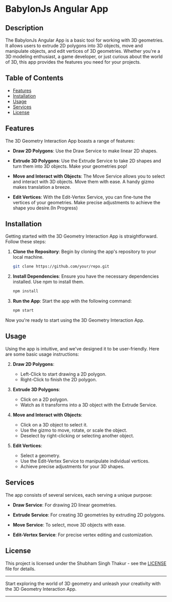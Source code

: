 # BabylonJs Angular App

## Description

The BabylonJs Angular App is a basic tool for working with 3D geometries. It allows users to extrude 2D polygons into 3D objects, move and manipulate objects, and edit vertices of 3D geometries. Whether you're a 3D modeling enthusiast, a game developer, or just curious about the world of 3D, this app provides the features you need for your projects.

## Table of Contents

- [Features](#features)
- [Installation](#installation)
- [Usage](#usage)
- [Services](#services)
- [License](#license)

## Features

The 3D Geometry Interaction App boasts a range of features:

- **Draw 2D Polygons**: Use the Draw Service to make linear 2D shapes.

- **Extrude 3D Polygons**: Use the Extrude Service to take 2D shapes and turn them into 3D objects. Make your geometries pop!

- **Move and Interact with Objects**: The Move Service allows you to select and interact with 3D objects. Move them with ease. A handy gizmo makes translation a breeze.

- **Edit Vertices**: With the Edit-Vertex Service, you can fine-tune the vertices of your geometries. Make precise adjustments to achieve the shape you desire.(In Progress)

## Installation

Getting started with the 3D Geometry Interaction App is straightforward. Follow these steps:

1. **Clone the Repository**: Begin by cloning the app's repository to your local machine.

    ```bash
    git clone https://github.com/your/repo.git
    ```

2. **Install Dependencies**: Ensure you have the necessary dependencies installed. Use npm to install them.

    ```bash
    npm install
    ```

3. **Run the App**: Start the app with the following command:

    ```bash
    npm start
    ```

Now you're ready to start using the 3D Geometry Interaction App.

## Usage

Using the app is intuitive, and we've designed it to be user-friendly. Here are some basic usage instructions:

2. **Draw 2D Polygons**:

    - Left-Click to start drawing a 2D polygon.
    - Right-Click to finish the 2D polygon.

2. **Extrude 3D Polygons**:

    - Click on a 2D polygon.
    - Watch as it transforms into a 3D object with the Extrude Service.

3. **Move and Interact with Objects**:

    - Click on a 3D object to select it.
    - Use the gizmo to move, rotate, or scale the object.
    - Deselect by right-clicking or selecting another object.

4. **Edit Vertices**:

    - Select a geometry.
    - Use the Edit-Vertex Service to manipulate individual vertices.
    - Achieve precise adjustments for your 3D shapes.

## Services

The app consists of several services, each serving a unique purpose:

- **Draw Service**: For drawing 2D linear geometries.

- **Extrude Service**: For creating 3D geometries by extruding 2D polygons.
  
- **Move Service**: To select, move 3D objects with ease.
  
- **Edit-Vertex Service**: For precise vertex editing and customization.

## License

This project is licensed under the Shubham Singh Thakur - see the [LICENSE](LICENSE) file for details.

---

Start exploring the world of 3D geometry and unleash your creativity with the 3D Geometry Interaction App.

---

